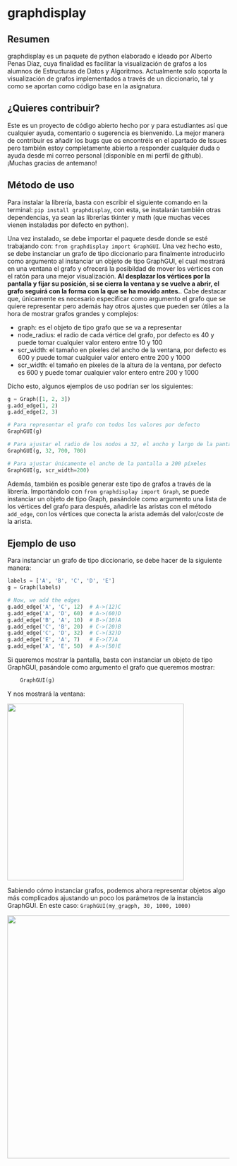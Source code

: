 # graphdisplay

## Resumen

graphdisplay es un paquete de python elaborado e ideado por Alberto Penas Díaz, cuya finalidad es facilitar la visualización de grafos a los alumnos de Estructuras de Datos y Algoritmos. 
Actualmente solo soporta la visualización de grafos implementados a través de un diccionario, tal y como se aportan como código base en la asignatura. 

## ¿Quieres contribuir?

Este es un proyecto de código abierto hecho por y para estudiantes así que cualquier ayuda, comentario o sugerencia es bienvenido. La mejor manera de contribuir es añadir los bugs que os encontréis 
en el apartado de Issues pero también estoy completamente abierto a responder cualquier duda o ayuda desde mi correo personal (disponible en mi perfil de github). ¡Muchas gracias de antemano!

## Método de uso 

Para instalar la librería, basta con escribir el siguiente comando en la terminal: `pip install graphdisplay`, con esta, se instalarán también otras dependencias, ya sean las librerías 
tkinter y math (que muchas veces vienen instaladas por defecto en python). 

Una vez instalado, se debe importar el paquete desde donde se esté trabajando con: `from graphdisplay import GraphGUI`. Una vez hecho esto, se debe instanciar un grafo de tipo diccionario
para finalmente introducirlo como argumento al instanciar un objeto de tipo GraphGUI, el cual mostrará en una ventana el grafo y ofrecerá la posibildad de mover los vértices con el ratón 
para una mejor visualización. **Al desplazar los vértices por la pantalla y fijar su posición, si se cierra la ventana y se vuelve a abrir, el grafo seguirá con la forma con la que se ha movido
antes.**. Cabe destacar que, únicamente es necesario especificar como argumento el grafo que se quiere representar pero además hay otros ajustes que pueden ser útiles a la hora de mostrar 
grafos grandes y complejos:
+ graph: es el objeto de tipo grafo que se va a representar 
+ node_radius: el radio de cada vértice del grafo, por defecto es 40 y puede tomar cualquier valor entero entre 10 y 100
+ scr_width: el tamaño en píxeles del ancho de la ventana, por defecto es 600 y puede tomar cualquier valor entero entre 200 y 1000
+ scr_width: el tamaño en píxeles de la altura de la ventana, por defecto es 600 y puede tomar cualquier valor entero entre 200 y 1000

Dicho esto, algunos ejemplos de uso podrían ser los siguientes:
```python
g = Graph([1, 2, 3])
g.add_edge(1, 2)
g.add_edge(2, 3)

# Para representar el grafo con todos los valores por defecto
GraphGUI(g)

# Para ajustar el radio de los nodos a 32, el ancho y largo de la pantalla a 700
GraphGUI(g, 32, 700, 700)

# Para ajustar únicamente el ancho de la pantalla a 200 píxeles
GraphGUI(g, scr_width=200)
```

Además, también es posible generar este tipo de grafos a través de la librería. Importándolo con `from graphdisplay import Graph`, se puede instanciar un objeto de tipo Graph, pasándole como
argumento una lista de los vértices del grafo para después, añadirle las aristas con el método `add_edge`, con los vértices que conecta la arista además del valor/coste de la arista.

## Ejemplo de uso

Para instanciar un grafo de tipo diccionario, se debe hacer de la siguiente manera: 

```python
labels = ['A', 'B', 'C', 'D', 'E']
g = Graph(labels)

# Now, we add the edges
g.add_edge('A', 'C', 12)  # A->(12)C
g.add_edge('A', 'D', 60)  # A->(60)D
g.add_edge('B', 'A', 10)  # B->(10)A
g.add_edge('C', 'B', 20)  # C->(20)B
g.add_edge('C', 'D', 32)  # C->(32)D
g.add_edge('E', 'A', 7)   # E->(7)A
g.add_edge('A', 'E', 50)  # A->(50)E
```

Si queremos mostrar la pantalla, basta con instanciar un objeto de tipo GraphGUI, pasándole como argumento el grafo que queremos mostrar: 

```python
    GraphGUI(g)
```
Y nos mostrará la ventana:

<img src="https://user-images.githubusercontent.com/94072018/236611009-de477dd9-d2dd-4247-80fa-dfc3e7a86a4b.png" width="400" height="400">

Sabiendo cómo instanciar grafos, podemos ahora representar objetos algo más complicados ajustando un poco los parámetros de la instancia GraphGUI. En este caso: `GraphGUI(my_gragph, 30, 1000, 1000)`

<img src="https://user-images.githubusercontent.com/94072018/236611227-2b812c07-7eac-4922-85a5-17cb6e13daea.png" width="550" height="550">

